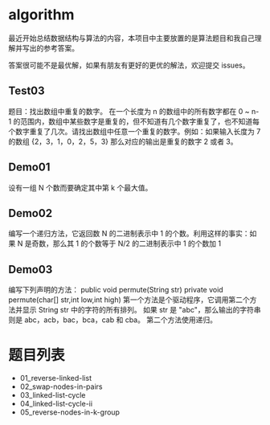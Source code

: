 # algorithm
最近开始总结数据结构与算法的内容，本项目中主要放置的是算法题目和我自己理解并写出的参考答案。

答案很可能不是最优解，如果有朋友有更好的更优的解法，欢迎提交 issues。

## Test03
题目：找出数组中重复的数字。
在一个长度为 n 的数组中的所有数字都在 0 ~ n-1 的范围内，数组中某些数字是重复的，但不知道有几个数字重复了，也不知道每个数字重复了几次。请找出数组中任意一个重复的数字。例如：如果输入长度为 7 的数组 {2，3，1，0，2，5，3} 那么对应的输出是重复的数字 2 或者 3。

## Demo01
设有一组 N 个数而要确定其中第 k 个最大值。

## Demo02
编写一个递归方法，它返回数 N 的二进制表示中 1 的个数。利用这样的事实：如果 N 是奇数，那么其 1 的个数等于 N/2 的二进制表示中 1 的个数加 1

## Demo03
编写下列声明的方法：
public void permute(String str)
private void permute(char[] str,int low,int high)
第一个方法是个驱动程序，它调用第二个方法并显示 String str 中的字符的所有排列。
如果 str 是 "abc"，那么输出的字符串则是 abc，acb，bac，bca，cab 和 cba。
第二个方法使用递归。

# 题目列表

* 01_reverse-linked-list
* 02_swap-nodes-in-pairs
* 03_linked-list-cycle
* 04_linked-list-cycle-ii
* 05_reverse-nodes-in-k-group